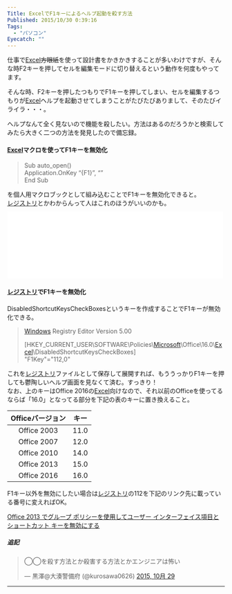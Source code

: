 ```yaml
---
Title: ExcelでF1キーによるヘルプ起動を殺す方法
Published: 2015/10/30 0:39:16
Tags:
  - "パソコン"
Eyecatch: ""
---
```

<p>仕事で<a class="keyword" href="http://d.hatena.ne.jp/keyword/Excel">Excel</a><s>方眼紙</s>を使って設計書をかきかきすることが多いわけですが、そんな時F2キーを押してセルを編集モードに切り替えるという動作を何度もやってます。</p>

<p>そんな時、F2キーを押したつもりでF1キーを押してしまい、セルを編集するつもりが<a class="keyword" href="http://d.hatena.ne.jp/keyword/Excel">Excel</a>ヘルプを起動させてしまうことがたびたびありまして、そのたびイライラ・・・。</p>

<p>ヘルプなんて全く見ないので機能を殺したい。方法はあるのだろうかと検索してみたら大きく二つの方法を発見したので備忘録。</p>

<h4><a class="keyword" href="http://d.hatena.ne.jp/keyword/Excel">Excel</a>マクロを使ってF1キーを無効化</h4>

<blockquote><p>Sub auto_open()<br/>
Application.OnKey “{F1}”, “”<br/>
End Sub</p></blockquote>

<p>を個人用マクロブックとして組み込むことでF1キーを無効化できると。<br/>
<a class="keyword" href="http://d.hatena.ne.jp/keyword/%A5%EC%A5%B8%A5%B9%A5%C8%A5%EA">レジストリ</a>とかわからんって人はこれのほうがいいのかも。<br/>
<iframe src="//hatenablog-parts.com/embed?url=http%3A%2F%2Fd.hatena.ne.jp%2Fnyangoro2008%2F20110227%2F1298802303" title="ExcelでF1キーを押したときにヘルプファイルを起動しないようにする方法＞これでちょっとしたイライラともおさらば！ - RAKUGAKI" class="embed-card embed-webcard" scrolling="no" frameborder="0" style="display: block; width: 100%; height: 155px; max-width: 500px; margin: 10px 0px;"></iframe></p>

<h4><a class="keyword" href="http://d.hatena.ne.jp/keyword/%A5%EC%A5%B8%A5%B9%A5%C8%A5%EA">レジストリ</a>でF1キーを無効化</h4>

<p>DisabledShortcutKeysCheckBoxesというキーを作成することでF1キーが無効化できる。</p>

<blockquote><p><a class="keyword" href="http://d.hatena.ne.jp/keyword/Windows">Windows</a> Registry Editor Version 5.00</p>

<p>[HKEY_CURRENT_USER\SOFTWARE\Policies\<a class="keyword" href="http://d.hatena.ne.jp/keyword/Microsoft">Microsoft</a>\Office\16.0\<a class="keyword" href="http://d.hatena.ne.jp/keyword/Excel">Excel</a>\DisabledShortcutKeysCheckBoxes]<br/>
"F1Key"="112,0"</p></blockquote>

<p>これを<a class="keyword" href="http://d.hatena.ne.jp/keyword/%A5%EC%A5%B8%A5%B9%A5%C8%A5%EA">レジストリ</a>ファイルとして保存して展開すれば、もううっかりF1キーを押しても鬱陶しいヘルプ画面を見なくて済む。すっきり！<br/>
なお、上のキーはOffice 2016の<a class="keyword" href="http://d.hatena.ne.jp/keyword/Excel">Excel</a>向けなので、それ以前のOfficeを使ってるならば「16.0」となってる部分を下記の表のキーに置き換えること。</p>

<table>
<thead>
<tr>
<th style="text-align:center;">Officeバージョン</th>
<th style="text-align:center;">キー</th>
</tr>
</thead>
<tbody>
<tr>
<td style="text-align:center;">Office 2003</td>
<td style="text-align:center;">11.0</td>
</tr>
<tr>
<td style="text-align:center;">Office 2007</td>
<td style="text-align:center;">12.0</td>
</tr>
<tr>
<td style="text-align:center;">Office 2010</td>
<td style="text-align:center;">14.0</td>
</tr>
<tr>
<td style="text-align:center;">Office 2013</td>
<td style="text-align:center;">15.0</td>
</tr>
<tr>
<td style="text-align:center;">Office 2016</td>
<td style="text-align:center;">16.0</td>
</tr>
</tbody>
</table>


<p>F1キー以外を無効にしたい場合は<a class="keyword" href="http://d.hatena.ne.jp/keyword/%A5%EC%A5%B8%A5%B9%A5%C8%A5%EA">レジストリ</a>の112を下記のリンク先に載っている番号に変えればOK。</p>

<p><a href="https://technet.microsoft.com/ja-jp/library/cc179143.aspx">Office 2013 &#x3067;&#x30B0;&#x30EB;&#x30FC;&#x30D7; &#x30DD;&#x30EA;&#x30B7;&#x30FC;&#x3092;&#x4F7F;&#x7528;&#x3057;&#x3066;&#x30E6;&#x30FC;&#x30B6;&#x30FC; &#x30A4;&#x30F3;&#x30BF;&#x30FC;&#x30D5;&#x30A7;&#x30A4;&#x30B9;&#x9805;&#x76EE;&#x3068;&#x30B7;&#x30E7;&#x30FC;&#x30C8;&#x30AB;&#x30C3;&#x30C8; &#x30AD;&#x30FC;&#x3092;&#x7121;&#x52B9;&#x306B;&#x3059;&#x308B;</a></p>

<h5>追記</h5>

<p><blockquote class="twitter-tweet" lang="ja"><p lang="ja" dir="ltr">◯◯を殺す方法とか殺害する方法とかエンジニアは怖い</p>&mdash; 黒澤@大湊警備府 (@kurosawa0626) <a href="https://twitter.com/kurosawa0626/status/659756620579143681">2015, 10月 29</a></blockquote><script async src="//platform.twitter.com/widgets.js" charset="utf-8"></script></p>

***